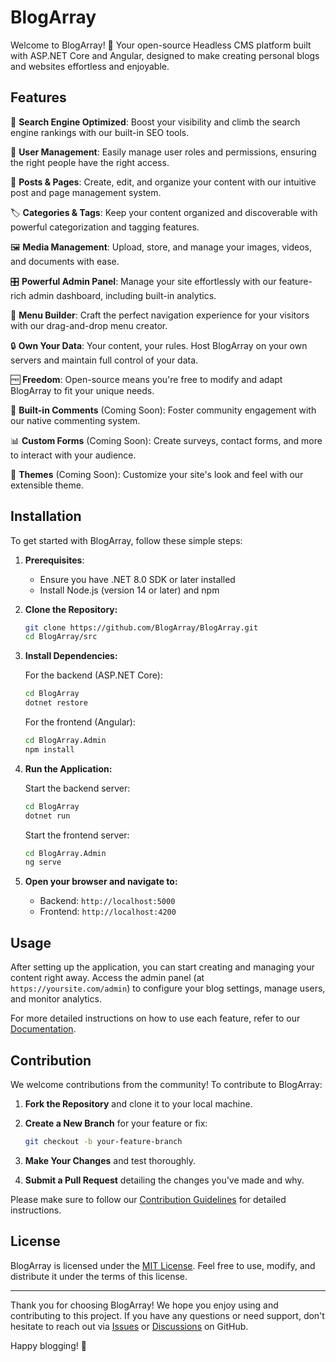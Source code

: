 # BlogArray

Welcome to BlogArray! 🌟 Your open-source Headless CMS platform built with ASP.NET Core and Angular, designed to make creating personal blogs and websites effortless and enjoyable. 

## Features

🚀 **Search Engine Optimized**: Boost your visibility and climb the search engine rankings with our built-in SEO tools.

👥 **User Management**: Easily manage user roles and permissions, ensuring the right people have the right access.

📝 **Posts & Pages**: Create, edit, and organize your content with our intuitive post and page management system.

🏷️ **Categories & Tags**: Keep your content organized and discoverable with powerful categorization and tagging features.

🖼️ **Media Management**: Upload, store, and manage your images, videos, and documents with ease.

🎛️ **Powerful Admin Panel**: Manage your site effortlessly with our feature-rich admin dashboard, including built-in analytics.

🧭 **Menu Builder**: Craft the perfect navigation experience for your visitors with our drag-and-drop menu creator.

🔒 **Own Your Data**: Your content, your rules. Host BlogArray on your own servers and maintain full control of your data.

🆓 **Freedom**: Open-source means you're free to modify and adapt BlogArray to fit your unique needs.

💬 **Built-in Comments** (Coming Soon): Foster community engagement with our native commenting system.

📊 **Custom Forms** (Coming Soon): Create surveys, contact forms, and more to interact with your audience.

🎨 **Themes** (Coming Soon): Customize your site's look and feel with our extensible theme.

## Installation

To get started with BlogArray, follow these simple steps:

1. **Prerequisites**: 
   - Ensure you have .NET 8.0 SDK or later installed
   - Install Node.js (version 14 or later) and npm

2. **Clone the Repository:**

    ```bash
    git clone https://github.com/BlogArray/BlogArray.git
    cd BlogArray/src
    ```

3. **Install Dependencies:**

    For the backend (ASP.NET Core):

    ```bash
    cd BlogArray
    dotnet restore
    ```

    For the frontend (Angular):

    ```bash
    cd BlogArray.Admin
    npm install
    ```

4. **Run the Application:**

    Start the backend server:

    ```bash
    cd BlogArray
    dotnet run
    ```

    Start the frontend server:

    ```bash
    cd BlogArray.Admin
    ng serve
    ```

5. **Open your browser and navigate to:**

    - Backend: `http://localhost:5000`
    - Frontend: `http://localhost:4200`

## Usage

After setting up the application, you can start creating and managing your content right away. Access the admin panel (at `https://yoursite.com/admin`) to configure your blog settings, manage users, and monitor analytics. 

For more detailed instructions on how to use each feature, refer to our [Documentation](#).

## Contribution

We welcome contributions from the community! To contribute to BlogArray:

1. **Fork the Repository** and clone it to your local machine.
2. **Create a New Branch** for your feature or fix:
   
    ```bash
    git checkout -b your-feature-branch
    ```

3. **Make Your Changes** and test thoroughly.
4. **Submit a Pull Request** detailing the changes you’ve made and why.

Please make sure to follow our [Contribution Guidelines](CONTRIBUTING.md) for detailed instructions.

## License

BlogArray is licensed under the [MIT License](LICENSE). Feel free to use, modify, and distribute it under the terms of this license.

---

Thank you for choosing BlogArray! We hope you enjoy using and contributing to this project. If you have any questions or need support, don't hesitate to reach out via [Issues](#) or [Discussions](#) on GitHub.

Happy blogging! 🚀
